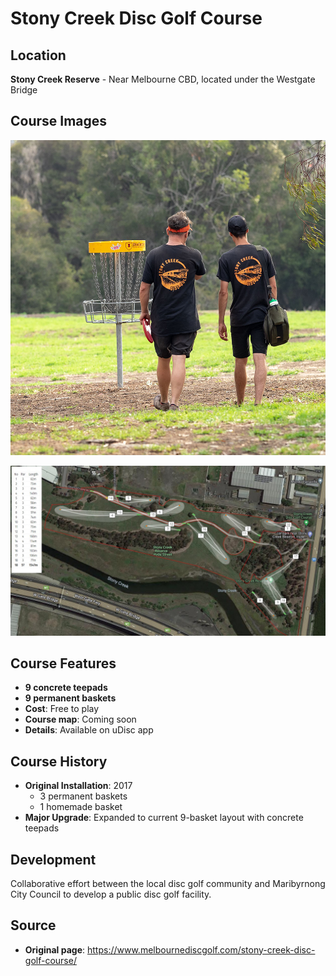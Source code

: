 # Stony Creek Disc Golf Course

## Location
**Stony Creek Reserve** - Near Melbourne CBD, located under the Westgate Bridge

## Course Images
![Stony Creek Course](course-photo.jpg)

![Stony Creek Course 2](course-photo-2.jpg)

## Course Features
- **9 concrete teepads**
- **9 permanent baskets**
- **Cost**: Free to play
- **Course map**: Coming soon
- **Details**: Available on uDisc app

## Course History
- **Original Installation**: 2017
  - 3 permanent baskets
  - 1 homemade basket
- **Major Upgrade**: Expanded to current 9-basket layout with concrete teepads

## Development
Collaborative effort between the local disc golf community and Maribyrnong City Council to develop a public disc golf facility.

## Source
- **Original page**: https://www.melbournediscgolf.com/stony-creek-disc-golf-course/
